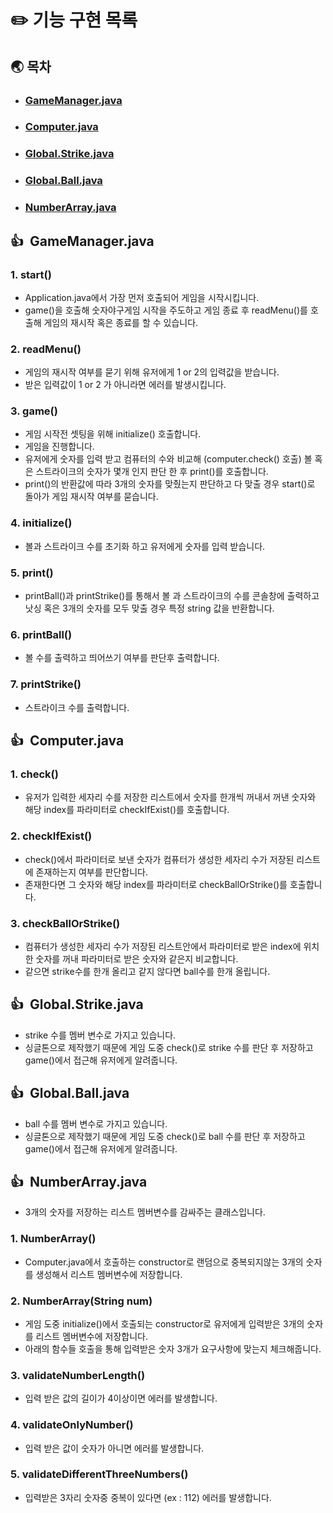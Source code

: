# ✏️ 기능 구현 목록

## 🌏 목차

- ### [GameManager.java](#GameManager.java)
- ### [Computer.java](#Computer.java)
- ### [Global.Strike.java](#Global.Strike.java)
- ### [Global.Ball.java](#Global.Ball.java)
- ### [NumberArray.java](#NumberArray.java)

## 👍&nbsp;&nbsp;GameManager.java

### 1. start()

- Application.java에서 가장 먼저 호출되어 게임을 시작시킵니다.
- game()을 호출해 숫자야구게임 시작을 주도하고 게임 종료 후 readMenu()를 호출해 게임의 재시작 혹은 종료를 할 수 있습니다.

### 2. readMenu()

- 게임의 재시작 여부를 묻기 위해 유저에게 1 or 2의 입력값을 받습니다.
- 받은 입력값이 1 or 2 가 아니라면 에러를 발생시킵니다.

### 3. game()

- 게임 시작전 셋팅을 위해 initialize() 호출합니다.
- 게임을 진행합니다.
- 유저에게 숫자를 입력 받고 컴퓨터의 수와 비교해 (computer.check() 호출) 볼 혹은 스트라이크의 숫자가 몇개 인지 판단 한 후 print()를 호출합니다.
- print()의 반환값에 따라 3개의 숫자를 맞췄는지 판단하고 다 맞출 경우 start()로 돌아가 게임 재시작 여부를 묻습니다.

### 4. initialize()

- 볼과 스트라이크 수를 초기화 하고 유저에게 숫자를 입력 받습니다.

### 5. print()

- printBall()과 printStrike()를 통해서 볼 과 스트라이크의 수를 콘솔창에 출력하고 낫싱 혹은 3개의 숫자를 모두 맞출 경우 특정 string 값을 반환합니다.

### 6. printBall()

- 볼 수를 출력하고 띄어쓰기 여부를 판단후 출력합니다.

### 7. printStrike()

- 스트라이크 수를 출력합니다.

## 👍&nbsp;&nbsp;Computer.java

### 1. check()

- 유저가 입력한 세자리 수를 저장한 리스트에서 숫자를 한개씩 꺼내서 꺼낸 숫자와 해당 index를 파라미터로 checkIfExist()를 호출합니다.

### 2. checkIfExist()

- check()에서 파라미터로 보낸 숫자가 컴퓨터가 생성한 세자리 수가 저장된 리스트에 존재하는지 여부를 판단합니다.
- 존재한다면 그 숫자와 해당 index를 파라미터로 checkBallOrStrike()를 호출합니다.

### 3. checkBallOrStrike()

- 컴퓨터가 생성한 세자리 수가 저장된 리스트안에서 파라미터로 받은 index에 위치한 숫자를 꺼내 파라미터로 받은 숫자와 같은지 비교합니다.
- 같으면 strike수를 한개 올리고 같지 않다면 ball수를 한개 올립니다.

## 👍&nbsp;&nbsp;Global.Strike.java

- strike 수를 멤버 변수로 가지고 있습니다.
- 싱글톤으로 제작했기 때문에 게임 도중 check()로 strike 수를 판단 후 저장하고 game()에서 접근해 유저에게 알려줍니다.

## 👍&nbsp;&nbsp;Global.Ball.java

- ball 수를 멤버 변수로 가지고 있습니다.
- 싱글톤으로 제작했기 때문에 게임 도중 check()로 ball 수를 판단 후 저장하고 game()에서 접근해 유저에게 알려줍니다.

## 👍&nbsp;&nbsp;NumberArray.java

- 3개의 숫자를 저장하는 리스트 멤버변수를 감싸주는 클래스입니다.

### 1. NumberArray()

- Computer.java에서 호출하는 constructor로 랜덤으로 중복되지않는 3개의 숫자를 생성해서 리스트 멤버변수에 저장합니다.

### 2. NumberArray(String num)

- 게임 도중 initialize()에서 호출되는 constructor로 유저에게 입력받은 3개의 숫자를 리스트 멤버변수에 저장합니다.
- 아래의 함수들 호출을 통해 입력받은 숫자 3개가 요구사항에 맞는지 체크해줍니다.

### 3. validateNumberLength()

- 입력 받은 값의 길이가 4이상이면 에러를 발생합니다.

### 4. validateOnlyNumber()

- 입력 받은 값이 숫자가 아니면 에러를 발생합니다.

### 5. validateDifferentThreeNumbers()

- 입력받은 3자리 숫자중 중복이 있다면 (ex : 112) 에러를 발생합니다.
